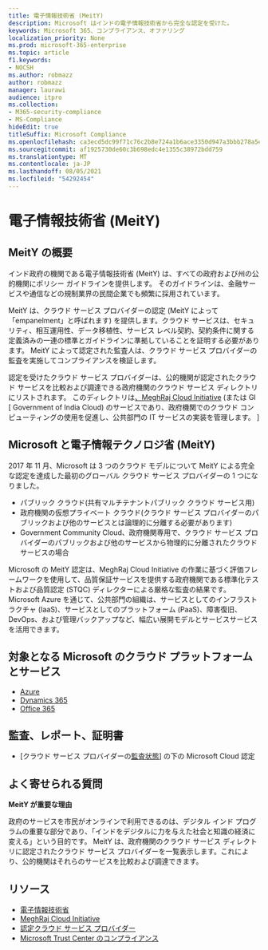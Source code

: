 ```yaml
---
title: 電子情報技術省 (MeitY)
description: Microsoft はインドの電子情報技術省から完全な認定を受けた。
keywords: Microsoft 365、コンプライアンス、オファリング
localization_priority: None
ms.prod: microsoft-365-enterprise
ms.topic: article
f1.keywords:
- NOCSH
ms.author: robmazz
author: robmazz
manager: laurawi
audience: itpro
ms.collection:
- M365-security-compliance
- MS-Compliance
hideEdit: true
titleSuffix: Microsoft Compliance
ms.openlocfilehash: ca3ecd5dc99f71c76c2b8e724a1b6ace3350d947a3bbb278a5ec6ab00c13fe7d
ms.sourcegitcommit: af1925730de60c3b698edc4e1355c38972bdd759
ms.translationtype: MT
ms.contentlocale: ja-JP
ms.lasthandoff: 08/05/2021
ms.locfileid: "54292454"
---
```

# <a name="ministry-of-electronics-and-information-technology-meity"></a>電子情報技術省 (MeitY)

## <a name="meity-overview"></a>MeitY の概要

インド政府の機関である電子情報技術省 (MeitY) は、すべての政府および州の公的機関にポリシー ガイドラインを提供します。 そのガイドラインは、金融サービスや通信などの規制業界の民間企業でも頻繁に採用されています。

MeitY は、クラウド サービス プロバイダーの認定 (MeitY によって 「empanelment」と呼ばれます) を提供します。クラウド サービスは、セキュリティ、相互運用性、データ移植性、サービス レベル契約、契約条件に関する定義済みの一連の標準とガイドラインに準拠していることを証明する必要があります。 MeitY によって認定された監査人は、クラウド サービス プロバイダーの監査を実施してコンプライアンスを検証します。

認定を受けたクラウド サービス プロバイダーは、公的機関が認定されたクラウド サービスを比較および調達できる政府機関のクラウド サービス ディレクトリにリストされます。 このディレクトリは[、MeghRaj Cloud Initiative](https://meity.gov.in/content/gi-cloud-meghraj) (または GI \[ Government of India Cloud) のサービスであり、政府機関でのクラウド コンピューティングの使用を促進し、公共部門の IT サービスの実装を管理します。 \]

## <a name="microsoft-and-ministry-of-electronics-and-information-technology-meity"></a>Microsoft と電子情報テクノロジ省 (MeitY)

2017 年 11 月、Microsoft は 3 つのクラウド モデルについて MeitY による完全な認定を達成した最初のグローバル クラウド サービス プロバイダーの 1 つになりました。

- パブリック クラウド(共有マルチテナントパブリック クラウド サービス用)
- 政府機関の仮想プライベート クラウド(クラウド サービス プロバイダーのパブリックおよび他のサービスとは論理的に分離する必要があります)
- Government Community Cloud、政府機関専用で、クラウド サービス プロバイダーのパブリックおよび他のサービスから物理的に分離されたクラウド サービスの場合

Microsoft の MeitY 認定は、MeghRaj Cloud Initiative の作業に基づく評価フレームワークを使用して、品質保証サービスを提供する政府機関である標準化テストおよび品質認定 (STQC) ディレクターによる厳格な監査の結果です。 Microsoft Azure を通じて、公共部門の組織は、サービスとしてのインフラストラクチャ (IaaS)、サービスとしてのプラットフォーム (PaaS)、障害復旧、DevOps、および管理バックアップなど、幅広い展開モデルとサービスサービスを活用できます。

## <a name="microsoft-in-scope-cloud-platforms--services"></a>対象となる Microsoft のクラウド プラットフォームとサービス

- [Azure](https://aka.ms/AzureCompliance)
- [Dynamics 365](https://aka.ms/d365-compliance-list)
- [Office 365](https://aka.ms/Office365ComplianceOfferings)

## <a name="audits-reports-and-certificates"></a>監査、レポート、証明書

- [クラウド サービス プロバイダーの[監査状態](https://meity.gov.in/content/gi-cloud-meghraj)] の下の Microsoft Cloud 認定

## <a name="frequently-asked-questions"></a>よく寄せられる質問

**MeitY が重要な理由**

政府のサービスを市民がオンラインで利用できるのは、デジタル インド プログラムの重要な部分であり、「インドをデジタルに力を与えた社会と知識の経済に変える」という目的です。 MeitY は、政府機関のクラウド サービス ディレクトリに認定されたクラウド サービス プロバイダーを一覧表示します。これにより、公的機関はそれらのサービスを比較および調達できます。

## <a name="resources"></a>リソース

- [電子情報技術省](https://meity.gov.in/)
- [MeghRaj Cloud Initiative](https://meity.gov.in/content/gi-cloud-meghraj)
- [認定クラウド サービス プロバイダー](https://meity.gov.in/content/gi-cloud-meghraj)
- [Microsoft Trust Center のコンプライアンス](https://www.microsoft.com/trust-center/compliance/compliance-overview)
